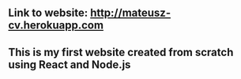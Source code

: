 ## Link to website: http://mateusz-cv.herokuapp.com

## This is my first website created from scratch using React and Node.js
